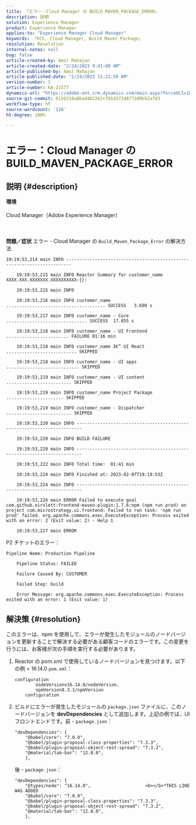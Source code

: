 ```yaml
---
title: 「エラー：Cloud Manager の BUILD_MAVEN_PACKAGE_ERROR」
description: 説明
solution: Experience Manager
product: Experience Manager
applies-to: "Experience Manager Cloud Manager"
keywords: 「KCS, Cloud Manager, Build Maven Package」
resolution: Resolution
internal-notes: null
bug: false
article-created-by: Amol Mahajan
article-created-date: "2/24/2023 9:41:08 AM"
article-published-by: Amol Mahajan
article-published-date: "2/24/2023 11:21:56 AM"
version-number: 1
article-number: KA-21577
dynamics-url: "https://adobe-ent.crm.dynamics.com/main.aspx?forceUCI=1&pagetype=entityrecord&etn=knowledgearticle&id=df09e159-27b4-ed11-83fd-6045bd0063aa"
source-git-commit: 6150310a0bad462262cf01d37248772d0b52a7d3
workflow-type: ht
source-wordcount: '118'
ht-degree: 100%

---
```


# エラー：Cloud Manager の BUILD_MAVEN_PACKAGE_ERROR

## 説明 {#description}

<b>環境</b><br><br>Cloud Manager（Adobe Experience Manager）<br><br> <br><br><b>問題／症状</b>
エラー - Cloud Manager の `Build_Maven_Package_Error` の解決方法




```
19:19:53,214 main INFO ------------------------------------------------------------------------

    19:19:53,215 main INFO Reactor Summary for customer_name XXXX.XXX.XXXXXXX.XXXXXXXXXX:{}:

    19:19:53,215 main INFO

    19:19:53,216 main INFO customer_name ...................................... SUCCESS   3.600 s

    19:19:53,217 main INFO customer_name - Core ............................... SUCCESS  17.855 s

    19:19:53,218 main INFO customer_name - UI Frontend ........................ FAILURE 01:16 min

    19:19:53,218 main INFO customer_name â€“ UI React ........................... SKIPPED

    19:19:53,218 main INFO customer_name - UI apps ............................ SKIPPED

    19:19:53,219 main INFO customer_name - UI content ......................... SKIPPED

    19:19:53,219 main INFO customer_name Project Package ...................... SKIPPED

    19:19:53,219 main INFO customer_name - Dispatcher ......................... SKIPPED

    19:19:53,220 main INFO ------------------------------------------------------------------------

    19:19:53,220 main INFO BUILD FAILURE

    19:19:53,220 main INFO ------------------------------------------------------------------------

    19:19:53,222 main INFO Total time:  01:41 min

    19:19:53,224 main INFO Finished at: 2023-02-07T19:19:53Z

    19:19:53,224 main INFO ------------------------------------------------------------------------

    19:19:53,226 main ERROR Failed to execute goal com.github.eirslett:frontend-maven-plugin:1.7.6:npm (npm run prod) on project com.microstrategy.ui.frontend: Failed to run task: 'npm run prod' failed. org.apache.commons.exec.ExecuteException: Process exited with an error: 2 (Exit value: 2) - Help 1

    19:19:53,227 main ERROR
```




P2 チケットのエラー：




```
Pipeline Name: Production Pipeline

    Pipeline Status: FAILED

    Failure Caused By: CUSTOMER

    Failed Step: build

    Error Message: org.apache.commons.exec.ExecuteException: Process exited with an error: 1 (Exit value: 1)
```





## 解決策 {#resolution}


このエラーは、npm を使用して、エラーが発生したモジュールのノードバージョンを更新することで解決する必要がある顧客コードのエラーです。この変更を行うには、お客様が次の手順を実行する必要があります。

1. Reactor の pom.xml で使用しているノードバージョンを見つけます。以下の例 = 16.14.0    `pom.xml`：


   ```
   configuration
           nodeVersionv16.14.0/nodeVersion. 
           npmVersion8.3.1/npmVersion
       configuration
   ```
2. ビルドにエラーが発生したモジュールの `package.json` ファイルに、このノードバージョンを <b>devDependencies</b> として追加します。上記の例では、UI フロントエンドです。前 - `package.json`：


   ```
   "devDependencies": {
       "@babel/core": "7.0.0",
       "@babel/plugin-proposal-class-properties": "7.3.3",
       "@babel/plugin-proposal-object-rest-spread": "7.3.2",
       "@material/tab-bar": "12.0.0",
       },
   ```


   後 - `package.json`：


   ```
   "devDependencies": {
       "@types/node": "16.14.0",                     <b></b>*THIS LINE WAS ADDED
       "@babel/core": "7.0.0",
       "@babel/plugin-proposal-class-properties": "7.3.3",
       "@babel/plugin-proposal-object-rest-spread": "7.3.2",
       "@material/tab-bar": "12.0.0",
       },
   ```

